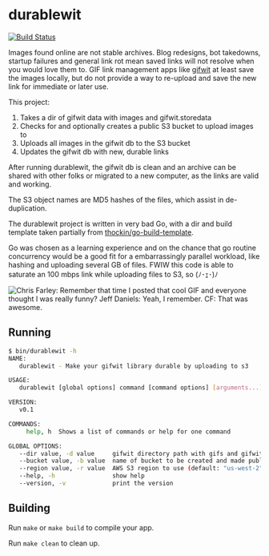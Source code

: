 # durablewit
[![Build Status](https://travis-ci.org/gregburek/durablewit.svg?branch=master)](https://travis-ci.org/gregburek/durablewit)

Images found online are not stable archives. Blog redesigns, bot takedowns,
startup failures and general link rot mean saved links will not resolve when
you would love them to. GIF link management apps like [gifwit](http://gifwit.com/) at
least save the images locally, but do not provide a way to re-upload and save
the new link for immediate or later use.

This project:

1. Takes a dir of gifwit data with images and gifwit.storedata
2. Checks for and optionally creates a public S3 bucket to upload images to
3. Uploads all images in the gifwit db to the S3 bucket
4. Updates the gifwit db with new, durable links

After running durablewit, the gifwit db is clean and an archive can be shared
with other folks or migrated to a new computer, as the links are valid and
working.

The S3 object names are MD5 hashes of the files, which assist in
de-duplication.

The durablewit project is written in very bad Go, with a dir and build
template taken partially from [thockin/go-build-template](https://github.com/thockin/go-build-template).

Go was chosen as a learning experience and on the chance that go routine
concurrency would be a good fit for a embarrassingly parallel workload, like
hashing and uploading several GB of files. FWIW this code is able to saturate
an 100 mbps link while uploading files to S3, so (ﾉ･ｪ･)ﾉ

![Chris Farley: Remember that time I posted that cool GIF and everyone thought I was really funny? Jeff Daniels: Yeah, I remember. CF: That was awesome.](https://durablewit.s3.us-west-2.amazonaws.com/7278f77ccff00330bff7429cdfe17854.gif)

## Running

```bash
$ bin/durablewit -h
NAME:
   durablewit - Make your gifwit library durable by uploading to s3

USAGE:
   durablewit [global options] command [command options] [arguments...]

VERSION:
   v0.1

COMMANDS:
     help, h  Shows a list of commands or help for one command

GLOBAL OPTIONS:
   --dir value, -d value     gifwit directory path with gifs and gifwit.storedata DB (default: "~/Library/Containers/stevesmith.gifwit/Data/Library/Application Support/stevesmith.gifwitfiles/")
   --bucket value, -b value  name of bucket to be created and made publicly readable to upload gifs to (default: "durablewit")
   --region value, -r value  AWS S3 region to use (default: "us-west-2")
   --help, -h                show help
   --version, -v             print the version
```

## Building

Run `make` or `make build` to compile your app.

Run `make clean` to clean up.
